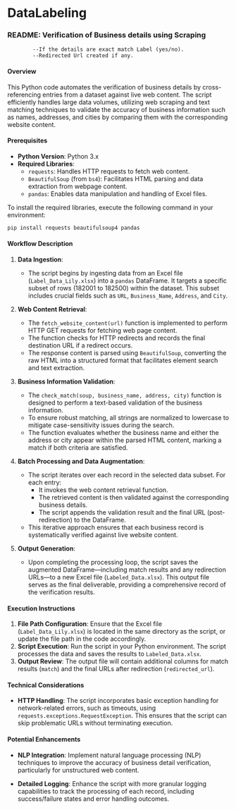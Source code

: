 # DataLabeling
### README: Verification of Business details using Scraping 
            --If the details are exact match Label (yes/no).
            --Redirected Url created if any.
#### Overview
This Python code automates the verification of business details by cross-referencing entries from a dataset against live web content. The script efficiently handles large data volumes, utilizing web scraping and text matching techniques to validate the accuracy of business information such as names, addresses, and cities by comparing them with the corresponding website content.

#### Prerequisites

- **Python Version**: Python 3.x
- **Required Libraries**:
  - `requests`: Handles HTTP requests to fetch web content.
  - `BeautifulSoup` (from `bs4`): Facilitates HTML parsing and data extraction from webpage content.
  - `pandas`: Enables data manipulation and handling of Excel files.

To install the required libraries, execute the following command in your environment:
```bash
pip install requests beautifulsoup4 pandas
```

#### Workflow Description

1. **Data Ingestion**:
   - The script begins by ingesting data from an Excel file (`Label_Data_Lily.xlsx`) into a `pandas` DataFrame. It targets a specific subset of rows (182001 to 182500) within the dataset. This subset includes crucial fields such as `URL`, `Business_Name`, `Address`, and `City`.

2. **Web Content Retrieval**:
   - The `fetch_website_content(url)` function is implemented to perform HTTP GET requests for fetching web page content. 
   - The function checks for HTTP redirects and records the final destination URL if a redirect occurs.
   - The response content is parsed using `BeautifulSoup`, converting the raw HTML into a structured format that facilitates element search and text extraction.

3. **Business Information Validation**:
   - The `check_match(soup, business_name, address, city)` function is designed to perform a text-based validation of the business information. 
   - To ensure robust matching, all strings are normalized to lowercase to mitigate case-sensitivity issues during the search.
   - The function evaluates whether the business name and either the address or city appear within the parsed HTML content, marking a match if both criteria are satisfied.

4. **Batch Processing and Data Augmentation**:
   - The script iterates over each record in the selected data subset. For each entry:
     - It invokes the web content retrieval function.
     - The retrieved content is then validated against the corresponding business details.
     - The script appends the validation result and the final URL (post-redirection) to the DataFrame.
   - This iterative approach ensures that each business record is systematically verified against live website content.

5. **Output Generation**:
   - Upon completing the processing loop, the script saves the augmented DataFrame—including match results and any redirection URLs—to a new Excel file (`Labeled_Data.xlsx`). This output file serves as the final deliverable, providing a comprehensive record of the verification results.

#### Execution Instructions
1. **File Path Configuration**: Ensure that the Excel file (`Label_Data_Lily.xlsx`) is located in the same directory as the script, or update the file path in the code accordingly.
2. **Script Execution**: Run the script in your Python environment. The script processes the data and saves the results to `Labeled_Data.xlsx`.
3. **Output Review**: The output file will contain additional columns for match results (`match`) and the final URLs after redirection (`redirected_url`).

#### Technical Considerations

- **HTTP Handling**: The script incorporates basic exception handling for network-related errors, such as timeouts, using `requests.exceptions.RequestException`. This ensures that the script can skip problematic URLs without terminating execution.

#### Potential Enhancements

- **NLP Integration**: Implement natural language processing (NLP) techniques to improve the accuracy of business detail verification, particularly for unstructured web content.
  
- **Detailed Logging**: Enhance the script with more granular logging capabilities to track the processing of each record, including success/failure states and error handling outcomes.
